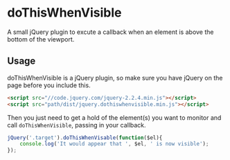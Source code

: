 # doThisWhenVisible
A small jQuery plugin to excute a callback when an element is above the bottom of the viewport.

## Usage
doThisWhenVisible is a jQuery plugin, so make sure you have jQuery on the page before you include this.

```html
<script src="//code.jquery.com/jquery-2.2.4.min.js"></script>
<script src="path/dist/jquery.dothiswhenvisible.min.js"></script>
```

Then you just need to get a hold of the element(s) you want to monitor and call `doThisWhenVisible`, passing in your callback.

```javascript
jQuery('.target').doThisWhenVisable(function($el){
    console.log('It would appear that ', $el, ' is now visible');
});
```
